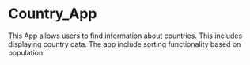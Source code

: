 # Country_App
This App allows users to find information about countries. This includes displaying country data. The app include sorting functionality based on population.
